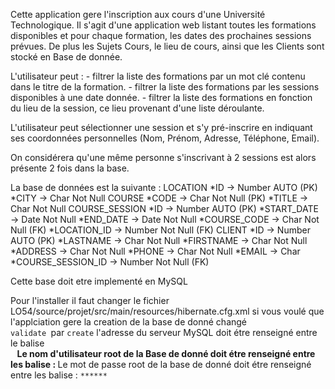 Cette application gere l'inscription aux cours d'une Université Technologique.
Il s'agit d'une application web listant toutes les formations disponibles et
pour chaque formation, les dates des prochaines sessions prévues.
De plus les Sujets Cours, le lieu de cours, ainsi que les Clients sont stocké en Base de donnée.

L'utilisateur peut :
	- filtrer la liste des formations par un mot clé contenu dans le titre de la formation.
	- filtrer la liste des formations par les sessions disponibles à une date donnée.
	- filtrer la liste des formations en fonction du lieu de la session, ce lieu provenant
	d'une liste déroulante.

L'utilisateur peut sélectionner une session et s'y pré-inscrire en indiquant ses
coordonnées personnelles (Nom, Prénom, Adresse, Téléphone, Email).

On considérera qu'une même personne s'inscrivant à 2 sessions est alors présente 2 fois dans la base.


La base de données est la suivante :
	LOCATION
		*ID → Number AUTO (PK)
		*CITY → Char Not Null
	COURSE
		*CODE → Char Not Null (PK)
		*TITLE → Char Not Null
	COURSE_SESSION
		*ID → Number AUTO (PK)
		*START_DATE → Date Not Null
		*END_DATE → Date Not Null
		*COURSE_CODE → Char Not Null (FK)
		*LOCATION_ID → Number Not Null (FK)
	CLIENT
		*ID → Number AUTO (PK)
		*LASTNAME → Char Not Null
		*FIRSTNAME → Char Not Null
		*ADDRESS → Char Not Null
		*PHONE → Char Not Null
		*EMAIL → Char
		*COURSE_SESSION_ID → Number Not Null (FK)

Cette base doit etre implementé en MySQL

Pour l'installer il faut changer le fichier LO54/source/projet/src/main/resources/hibernate.cfg.xml
	si vous voulé que l'applciation gere la creation de la base de donné changé  <code> <property name="hbm2ddl.auto">validate</property> </code>par  <code><property name="hbm2ddl.auto">create</property></code>
	l'adresse du serveur MySQL doit étre renseigné entre le balise   <code><property name="connection.url"> ************</property> </code>
	Le nom d'utilisateur root de la Base de donné doit étre renseigné entre les balise :  <code><property name="connection.username">******</property></code>
	Le mot de passe root de la base de donné doit étre renseigné entre les balise :  <code><property name="connection.password">************</property></code>
